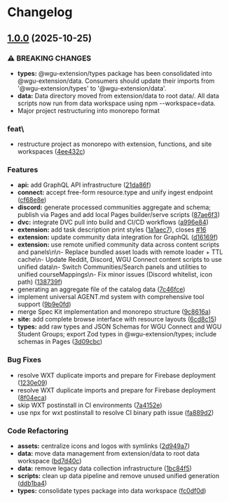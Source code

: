 # Changelog

## [1.0.0](https://github.com/jonshaffer/wgu-extension/compare/unofficial-wgu-extension-v0.1.0...unofficial-wgu-extension-v1.0.0) (2025-10-25)


### ⚠ BREAKING CHANGES

* **types:** @wgu-extension/types package has been consolidated into @wgu-extension/data. Consumers should update their imports from '@wgu-extension/types' to '@wgu-extension/data'.
* **data:** Data directory moved from extension/data to root data/. All data scripts now run from data workspace using npm --workspace=data.
* Major project restructuring into monorepo format

### feat\

* restructure project as monorepo with extension, functions, and site workspaces ([4ee432c](https://github.com/jonshaffer/wgu-extension/commit/4ee432cbdd283d0ad9501fc365b153e1f27a8481))


### Features

* **api:** add GraphQL API infrastructure ([21da86f](https://github.com/jonshaffer/wgu-extension/commit/21da86f1d83b5feea6f2a6e24e527272b73da973))
* **connect:** accept free-form resource.type and unify ingest endpoint ([cf68e8e](https://github.com/jonshaffer/wgu-extension/commit/cf68e8e1b9f764a37faf3197511e429136ec99ca))
* **discord:** generate processed communities aggregate and schema; publish via Pages and add local Pages builder/serve scripts ([87ae6f3](https://github.com/jonshaffer/wgu-extension/commit/87ae6f3ae6d750d2ed2be6862c104c54ad6fc8ed))
* **dvc:** integrate DVC pull into build and CI/CD workflows ([a996e84](https://github.com/jonshaffer/wgu-extension/commit/a996e84aeab54a70cab20103971a9521f9887347))
* **extension:** add task description print styles ([1a1aec7](https://github.com/jonshaffer/wgu-extension/commit/1a1aec74f79053d74238812faaa588247bb0a7d4)), closes [#16](https://github.com/jonshaffer/wgu-extension/issues/16)
* **extension:** update community data integration for GraphQL ([d16169f](https://github.com/jonshaffer/wgu-extension/commit/d16169fead6c04a5ba2ef511ae1fec55919a0e3e))
* **extension:** use remote unified community data across content scripts and panels\n\n- Replace bundled asset loads with remote loader + TTL cache\n- Update Reddit, Discord, WGU Connect content scripts to use unified data\n- Switch Communities/Search panels and utilities to unified courseMappings\n- Fix minor issues (Discord whitelist, icon path) ([138739f](https://github.com/jonshaffer/wgu-extension/commit/138739f59518f7487dc145a4011aad557ed6ad13))
* generating an aggregate file of the catalog data ([7c46fce](https://github.com/jonshaffer/wgu-extension/commit/7c46fce03333ac58f972e7899221b016914524e2))
* implement universal AGENT.md system with comprehensive tool support ([9b9e0fd](https://github.com/jonshaffer/wgu-extension/commit/9b9e0fd8a5605977e6a7b73f99a97e5d10f91270))
* merge Spec Kit implementation and monorepo structure ([9c8616a](https://github.com/jonshaffer/wgu-extension/commit/9c8616a5e335f5edba408a33f93d663279513e4e))
* **site:** add complete browse interface with resource layouts ([6cd8c15](https://github.com/jonshaffer/wgu-extension/commit/6cd8c15eb4fb669bf13963b99c892b918afb867d))
* **types:** add raw types and JSON Schemas for WGU Connect and WGU Student Groups; export Zod types in @wgu-extension/types; include schemas in Pages ([3d09cbc](https://github.com/jonshaffer/wgu-extension/commit/3d09cbc267ba53c33fa2a0d25abc67071a6bb064))


### Bug Fixes

* resolve WXT duplicate imports and prepare for Firebase deployment ([1230e09](https://github.com/jonshaffer/wgu-extension/commit/1230e0959a5840cf06d1341147415c0d7acc9b82))
* resolve WXT duplicate imports and prepare for Firebase deployment ([8f04eca](https://github.com/jonshaffer/wgu-extension/commit/8f04ecae99da9e69e9def1757d3b7b0f51af4d38))
* skip WXT postinstall in CI environments ([7a4152e](https://github.com/jonshaffer/wgu-extension/commit/7a4152e6cbcc842d121a9e841838dfa28b4c4ef9))
* use npx for wxt postinstall to resolve CI binary path issue ([fa889d2](https://github.com/jonshaffer/wgu-extension/commit/fa889d2faa4e3ffb559687d5e4d0099fd56410b8))


### Code Refactoring

* **assets:** centralize icons and logos with symlinks ([2d949a7](https://github.com/jonshaffer/wgu-extension/commit/2d949a70fef16fa6a17aae3683db45cc0310c500))
* **data:** move data management from extension/data to root data workspace ([bd7d40c](https://github.com/jonshaffer/wgu-extension/commit/bd7d40cfaa069a70708e966236d7c03aad19f0b7))
* **data:** remove legacy data collection infrastructure ([1bc84f5](https://github.com/jonshaffer/wgu-extension/commit/1bc84f5cda7b0a855cbcf9a7f5c0db9016c8bb78))
* **scripts:** clean up data pipeline and remove unused unified generation ([ddb1ba4](https://github.com/jonshaffer/wgu-extension/commit/ddb1ba42a6b6bd59c4b9e391ed1794d543f531e3))
* **types:** consolidate types package into data workspace ([fc0df0d](https://github.com/jonshaffer/wgu-extension/commit/fc0df0d4b9c8c4a1bc4692b461c813474f9ac2d6))
